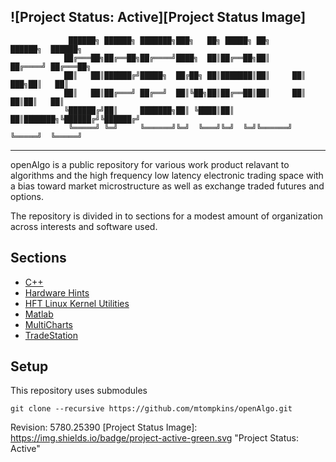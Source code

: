 ![Project Status: Active][Project Status Image]
  -----------------------------------------------------------------------------------------------------------------------------

				 ██████╗ ██████╗ ███████╗███╗   ██╗ █████╗ ██╗      ██████╗  ██████╗
				██╔═══██╗██╔══██╗██╔════╝████╗  ██║██╔══██╗██║     ██╔════╝ ██╔═══██╗
				██║   ██║██████╔╝█████╗  ██╔██╗ ██║███████║██║     ██║  ███╗██║   ██║
				██║   ██║██╔═══╝ ██╔══╝  ██║╚██╗██║██╔══██║██║     ██║   ██║██║   ██║
				╚██████╔╝██║     ███████╗██║ ╚████║██║  ██║███████╗╚██████╔╝╚██████╔╝
				 ╚═════╝ ╚═╝     ╚══════╝╚═╝  ╚═══╝╚═╝  ╚═╝╚══════╝ ╚═════╝  ╚═════╝

  -----------------------------------------------------------------------------------------------------------------------------



openAlgo is a public repository for various work product relavant to algorithms and the high frequency low latency electronic trading space with a bias toward market microstructure as well as exchange traded futures and options.

The repository is divided in to sections for a modest amount of organization across interests and software used.

## Sections ##
- [C++](https://github.com/mtompkins/openAlgo/tree/master/Cpp)
- [Hardware Hints](https://github.com/mtompkins/hardware-hints)
- [HFT Linux Kernel Utilities](https://github.com/mtompkins/linux-kernel-utilities)
- [Matlab](https://github.com/mtompkins/openAlgo/tree/master/Matlab)
- [MultiCharts](https://github.com/mtompkins/openAlgo/tree/master/MultiCharts)
- [TradeStation](https://github.com/mtompkins/openAlgo/tree/master/TradeStation)

## Setup ##
This repository uses submodules
```
git clone --recursive https://github.com/mtompkins/openAlgo.git
```

Revision: 5780.25390
[Project Status Image]: https://img.shields.io/badge/project-active-green.svg "Project Status: Active"
